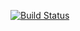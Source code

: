 [![Build Status](https://badge.buildkite.com/a432c39e8c1b80512beda6660ea667eb0c44405e2e2a8c34b0.svg?branch=master)](https://buildkite.com/valkyrie-robotics/hyperion-project)
